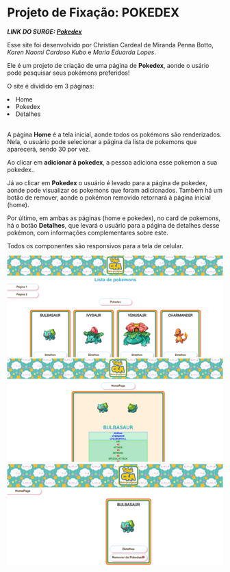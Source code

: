 
# Projeto de Fixação:  POKEDEX

<strong><em>LINK DO SURGE: [Pokedex](https://pokeckm.surge.sh/)</em></strong>

Esse site foi desenvolvido por Christian Cardeal de Miranda Penna Botto</em>, <em>Karen Naomi Cardoso Kubo </em> e <em>Maria Eduarda Lopes</em>.

Ele é um projeto de criação de uma página de  <strong>Pokedex</strong>, aonde o usário pode pesquisar seus pokémons preferidos!

O site é dividido em 3 páginas:
<li>Home</li>
<li>Pokedex</li>
<li>Detalhes</li>
<br>

A página <strong>Home</strong> é a tela inicial, aonde todos os pokémons são renderizados. Nela, o usuário pode selecionar a página da lista de pokemons que aparecerá, sendo 30 por vez.

Ao clicar em <strong> adicionar à pokedex</strong>, a pessoa adiciona esse pokemon a sua pokedex..

Já ao clicar em <strong>Pokedex</strong> o usuário é levado para a página de pokedex, aonde pode visualizar os pokemons que foram adicionados. Também há um botão de remover, aonde o pokémon removido retornará à página inicial (home).

Por último, em ambas as páginas (home e pokedex), no card de pokemons, há o botão <strong>Detalhes</strong>, que levará o usuário para a página de detalhes desse pokémon, com informações complementares sobre este.

Todos os componentes são responsivos para a tela de celular.

![1](1.png)
![2](2.png)
![3](3.png)


